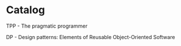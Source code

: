 # Catalog

TPP - The pragmatic programmer

DP - Design patterns: Elements of Reusable Object-Oriented Software
